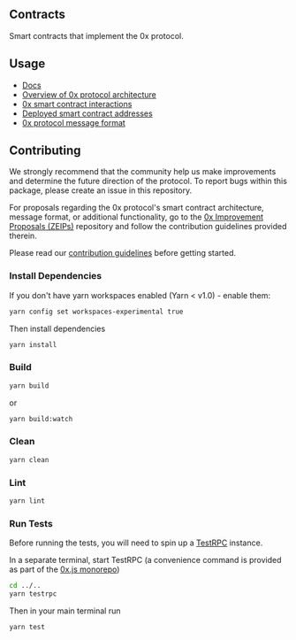 ## Contracts

Smart contracts that implement the 0x protocol.

## Usage

*   [Docs](https://0xproject.com/docs/contracts)
*   [Overview of 0x protocol architecture](https://0xproject.com/wiki#Architecture)
*   [0x smart contract interactions](https://0xproject.com/wiki#Contract-Interactions)
*   [Deployed smart contract addresses](https://0xproject.com/wiki#Deployed-Addresses)
*   [0x protocol message format](https://0xproject.com/wiki#Message-Format)

## Contributing

We strongly recommend that the community help us make improvements and determine the future direction of the protocol. To report bugs within this package, please create an issue in this repository.

For proposals regarding the 0x protocol's smart contract architecture, message format, or additional functionality, go to the [0x Improvement Proposals (ZEIPs)](https://github.com/0xProject/ZEIPs) repository and follow the contribution guidelines provided therein.

Please read our [contribution guidelines](../../CONTRIBUTING.md) before getting started.

### Install Dependencies

If you don't have yarn workspaces enabled (Yarn < v1.0) - enable them:

```bash
yarn config set workspaces-experimental true
```

Then install dependencies

```bash
yarn install
```

### Build

```bash
yarn build
```

or

```bash
yarn build:watch
```

### Clean

```bash
yarn clean
```

### Lint

```bash
yarn lint
```

### Run Tests

Before running the tests, you will need to spin up a [TestRPC](https://www.npmjs.com/package/ethereumjs-testrpc) instance.

In a separate terminal, start TestRPC (a convenience command is provided as part of the [0x.js monorepo](https://github.com/0xProject/0x.js))

```bash
cd ../..
yarn testrpc
```

Then in your main terminal run

```bash
yarn test
```
